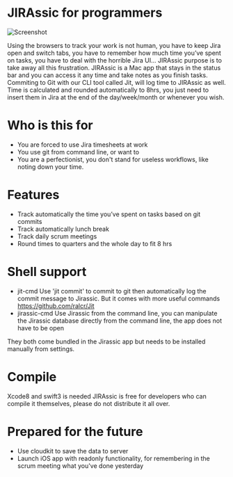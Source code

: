 # JIRAssic for programmers

![Screenshot](https://s9.postimg.org/ma7lec3in/jirassic4sept.jpg)

Using the browsers to track your work is not human, you have to keep Jira open and switch tabs, you have to remember how much time you’ve spent on tasks, you have to deal with the horrible Jira UI... JIRAssic purpose is to take away all this frustration.
JIRAssic is a Mac app that stays in the status bar and you can access it any time and take notes as you finish tasks. Commiting to Git with our CLI tool called Jit, will log time to JIRAssic as well. Time is calculated and rounded automatically to 8hrs, you just need to insert them in Jira at the end of the day/week/month or whenever you wish.

# Who is this for
- You are forced to use Jira timesheets at work
- You use git from command line, or want to
- You are a perfectionist, you don't stand for useless workflows, like noting down your time.

# Features
- Track automatically the time you’ve spent on tasks based on git commits
- Track automatically lunch break
- Track daily scrum meetings
- Round times to quarters and the whole day to fit 8 hrs

# Shell support
- jit-cmd Use 'jit commit' to commit to git then automatically log the commit message to Jirassic. But it comes with more useful commands https://github.com/ralcr/Jit
- jirassic-cmd Use Jirassic from the command line, you can manipulate the Jirassic database directly from the command line, the app does not have to be open

They both come bundled in the Jirassic app but needs to be installed manually from settings.

# Compile
Xcode8 and swift3 is needed
JIRAssic is free for developers who can compile it themselves, please do not distribute it all over.

# Prepared for the future
- Use cloudkit to save the data to server
- Launch iOS app with readonly functionality, for remembering in the scrum meeting what you've done yesterday
